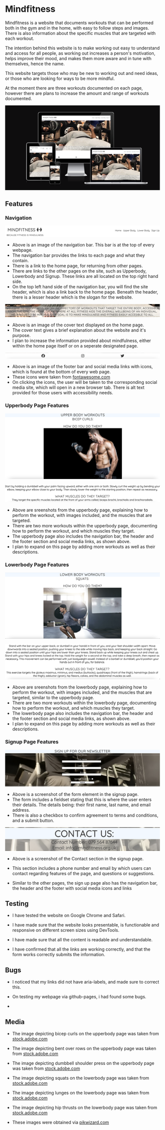 # Mindfitness #

Mindfitness is a website that documents workouts that can be performed both in the gym and in the home, with easy to follow steps and images. There is also information about the specific muscles that are targeted with each workout. 

The intention behind this website is to make working out easy to understand and access for all people, as working out increases a person's motivation, helps improve their mood, and makes them more aware and in tune with themselves, hence the name. 

This website targets those who may be new to working out and need ideas, or those who are looking for ways to be more mindful.

At the moment there are three workouts documented on each page, however there are plans to increase the amount and range of workouts documented.

![Image documenting responsiveness of website](image-2.png)

## Features ##
### Navigation ###

![picture documenting header and navigation bar of website](image-3.png)

- Above is an image of the navigation bar. This bar is at the top of every webpage.
- The navigation bar provides the links to each page and what they contain.
- There is a link to the home page, for returning from other pages.
- There are links to the other pages on the site, such as Upperbody, Lowerbody and Signup. These links are all located on the top right hand side.
- On the top left hand side of the navigation bar, you will find the site header, which is also a link back to the home page. Beneath the header, there is a lesser header which is the slogan for the website.

![The cover text on the home page](image-4.png)

- Above is an image of the cover text displayed on the home page.
- The cover text gives a brief explanation about the website and it's purpose. 
- I plan to increase the information provided about mindfulness, either within the home page itself or on a seperate designated page.

![Footer and social media icons](image-5.png)

- Above is an image of the footer bar and social media links with icons, which is found at the bottom of every web page.
- These icons were taken from [fontawesome.com](https://fontawesome.com/search?q=smile&o=r&m=free)
- On clicking the icons, the user will be taken to the corresponding social media site, which will open in a new browser tab. There is alt text provided for those users with accessibility needs.

### Upperbody Page Features ###

![Picture of workout from upperbodypage](image-8.png)

![Description of workout and muscles targeted](image-9.png)

- Above are sreenshots from the upperbody page, explaining how to perform the workout, with images included, and the muscles that are targeted.
- There are two more workouts within the upperbody page, documenting how to perform the workout, and which muscles they target.
- The upperbody page also includes the navigation bar, the header and the footer section and social media links, as shown above.
- I plan to expand on this page by adding more workouts as well as their descriptions.

### Lowerbody Page Features ###

![Picture of workout from lowerbody page](image-10.png)

![Description of workout and muscles targeted](image-11.png)


- Above are sreenshots from the lowerbody page, explaining how to perform the workout, with images included, and the muscles that are targeted, similar to the upperbody page.
- There are two more workouts within the lowerbody page, documenting how to perform the workout, and which muscles they target.
- The lowerbody page also includes the navigation bar, the header and the footer section and social media links, as shown above.
- I plan to expand on this page by adding more workouts as well as their descriptions.

### Signup Page Features ###

![Form on signup page](image-6.png)

- Above is a screenshot of the form element in the signup page.
- The form includes a fieldset stating that this is where the user enters their details. The details being: their first name, last name,  and email address.
- There is also a checkbox to confirm agreement to terms and conditions, and a submit button.


![Contact us section on signup page](image-7.png)

- Above is a screenshot of the Contact section in the signup page.
- This section includes a phone number and email by which users can contact regarding features of the page, and questions or suggestions.

- Similar to the other pages, the sign up page also has the navigation bar, the header and the footer with social media icons and links

## Testing ##

- I have tested the website on Google Chrome and Safari.

- I have made sure that the website looks presentable, is functionable and responsive on different screen sizes using DevTools.

- I have made sure that all the content is readable and understandable.

- I have confirmed that all the links are working correctly, and that the form works correctly submits the information.


## Bugs ##

- I noticed that my links did not have aria-labels, and made sure to correct this. 

- On testing my webpage via github-pages, i had found some bugs.

- 


## Media ##

- The image depicting bicep curls on the upperbody page was taken from [stock.adobe.com](https://stock.adobe.com/images/id/70166543?clickref=1101lyb6wRp3&mv=affiliate&mv2=pz&as_camptype=&as_channel=affiliate&as_source=partnerize&as_campaign=wbm)

- The image depicting bent over rows on the upperbody page was taken from [stock.adobe.com](https://stock.adobe.com/uk/images/id/508577358?clickref=1100lyaCJrn2&mv=affiliate&mv2=pz&as_camptype=&as_channel=affiliate&as_source=partnerize&as_campaign=wbm)

- The image depicting dumbbell shoulder press on the upperbody page was taken from [stock.adobe.com](https://stock.adobe.com/images/id/126843544?clickref=1011lybrSC5I&mv=affiliate&mv2=pz&as_camptype=&as_channel=affiliate&as_source=partnerize&as_campaign=wbm)

- The image depicting squats on the lowerbody page was taken from [stock.adobe.com](https://stock.adobe.com/images/id/224023705?clickref=1011lybrScqY&mv=affiliate&mv2=pz&as_camptype=&as_channel=affiliate&as_source=partnerize&as_campaign=wbm)

- The image depicting lunges on the lowerbody page was taken from [stock.adobe.com](https://stock.adobe.com/images/id/80279947?clickref=1011lybrSg4b&mv=affiliate&mv2=pz&as_camptype=&as_channel=affiliate&as_source=partnerize&as_campaign=wbm)

- The image depicting hip thrusts on the lowerbody page was taken from [stock.adobe.com](https://stock.adobe.com/images/id/658724489?clickref=1011lybrSmiX&mv=affiliate&mv2=pz&as_camptype=&as_channel=affiliate&as_source=partnerize&as_campaign=wbm)

- These images were obtained via [pikwizard.com](https://pikwizard.com/)